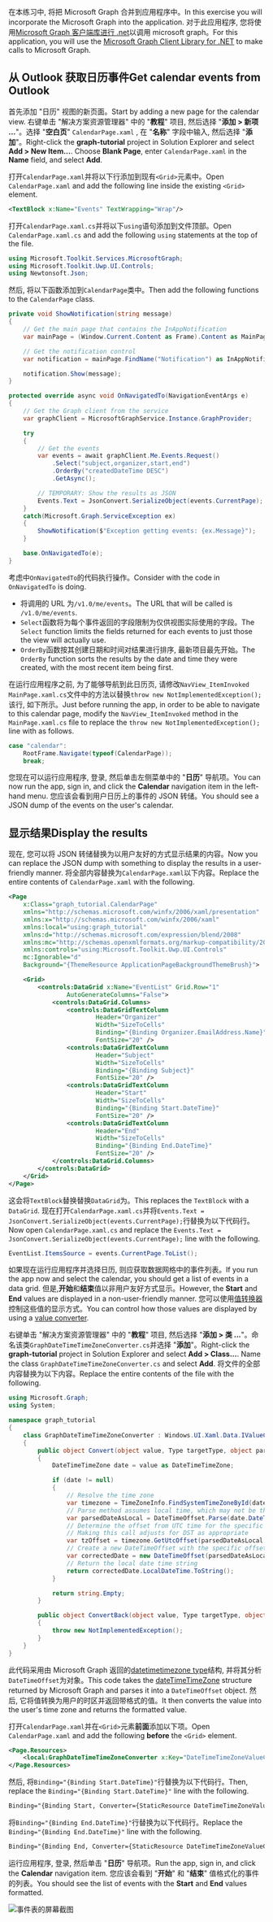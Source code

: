 <!-- markdownlint-disable MD002 MD041 -->

<span data-ttu-id="6a3c3-101">在本练习中, 将把 Microsoft Graph 合并到应用程序中。</span><span class="sxs-lookup"><span data-stu-id="6a3c3-101">In this exercise you will incorporate the Microsoft Graph into the application.</span></span> <span data-ttu-id="6a3c3-102">对于此应用程序, 您将使用[Microsoft Graph 客户端库进行 .net](https://github.com/microsoftgraph/msgraph-sdk-dotnet)以调用 microsoft graph。</span><span class="sxs-lookup"><span data-stu-id="6a3c3-102">For this application, you will use the [Microsoft Graph Client Library for .NET](https://github.com/microsoftgraph/msgraph-sdk-dotnet) to make calls to Microsoft Graph.</span></span>

## <a name="get-calendar-events-from-outlook"></a><span data-ttu-id="6a3c3-103">从 Outlook 获取日历事件</span><span class="sxs-lookup"><span data-stu-id="6a3c3-103">Get calendar events from Outlook</span></span>

<span data-ttu-id="6a3c3-104">首先添加 "日历" 视图的新页面。</span><span class="sxs-lookup"><span data-stu-id="6a3c3-104">Start by adding a new page for the calendar view.</span></span> <span data-ttu-id="6a3c3-105">右键单击 "解决方案资源管理器" 中的 "**教程**" 项目, 然后选择 "**添加 > 新项 ...**"。选择 "**空白页**" `CalendarPage.xaml` , 在 "**名称**" 字段中输入, 然后选择 "**添加**"。</span><span class="sxs-lookup"><span data-stu-id="6a3c3-105">Right-click the **graph-tutorial** project in Solution Explorer and select **Add > New Item...**. Choose **Blank Page**, enter `CalendarPage.xaml` in the **Name** field, and select **Add**.</span></span>

<span data-ttu-id="6a3c3-106">打开`CalendarPage.xaml`并将以下行添加到现有`<Grid>`元素中。</span><span class="sxs-lookup"><span data-stu-id="6a3c3-106">Open `CalendarPage.xaml` and add the following line inside the existing `<Grid>` element.</span></span>

```xml
<TextBlock x:Name="Events" TextWrapping="Wrap"/>
```

<span data-ttu-id="6a3c3-107">打开`CalendarPage.xaml.cs`并将以下`using`语句添加到文件顶部。</span><span class="sxs-lookup"><span data-stu-id="6a3c3-107">Open `CalendarPage.xaml.cs` and add the following `using` statements at the top of the file.</span></span>

```cs
using Microsoft.Toolkit.Services.MicrosoftGraph;
using Microsoft.Toolkit.Uwp.UI.Controls;
using Newtonsoft.Json;
```

<span data-ttu-id="6a3c3-108">然后, 将以下函数添加到`CalendarPage`类中。</span><span class="sxs-lookup"><span data-stu-id="6a3c3-108">Then add the following functions to the `CalendarPage` class.</span></span>

```cs
private void ShowNotification(string message)
{
    // Get the main page that contains the InAppNotification
    var mainPage = (Window.Current.Content as Frame).Content as MainPage;

    // Get the notification control
    var notification = mainPage.FindName("Notification") as InAppNotification;

    notification.Show(message);
}

protected override async void OnNavigatedTo(NavigationEventArgs e)
{
    // Get the Graph client from the service
    var graphClient = MicrosoftGraphService.Instance.GraphProvider;

    try
    {
        // Get the events
        var events = await graphClient.Me.Events.Request()
            .Select("subject,organizer,start,end")
            .OrderBy("createdDateTime DESC")
            .GetAsync();

        // TEMPORARY: Show the results as JSON
        Events.Text = JsonConvert.SerializeObject(events.CurrentPage);
    }
    catch(Microsoft.Graph.ServiceException ex)
    {
        ShowNotification($"Exception getting events: {ex.Message}");
    }

    base.OnNavigatedTo(e);
}
```

<span data-ttu-id="6a3c3-109">考虑中`OnNavigatedTo`的代码执行操作。</span><span class="sxs-lookup"><span data-stu-id="6a3c3-109">Consider with the code in `OnNavigatedTo` is doing.</span></span>

- <span data-ttu-id="6a3c3-110">将调用的 URL 为`/v1.0/me/events`。</span><span class="sxs-lookup"><span data-stu-id="6a3c3-110">The URL that will be called is `/v1.0/me/events`.</span></span>
- <span data-ttu-id="6a3c3-111">`Select`函数将为每个事件返回的字段限制为仅供视图实际使用的字段。</span><span class="sxs-lookup"><span data-stu-id="6a3c3-111">The `Select` function limits the fields returned for each events to just those the view will actually use.</span></span>
- <span data-ttu-id="6a3c3-112">`OrderBy`函数按其创建日期和时间对结果进行排序, 最新项目最先开始。</span><span class="sxs-lookup"><span data-stu-id="6a3c3-112">The `OrderBy` function sorts the results by the date and time they were created, with the most recent item being first.</span></span>

<span data-ttu-id="6a3c3-113">在运行应用程序之前, 为了能够导航到此日历页, 请修改`NavView_ItemInvoked` `MainPage.xaml.cs`文件中的方法以替换`throw new NotImplementedException();`该行, 如下所示。</span><span class="sxs-lookup"><span data-stu-id="6a3c3-113">Just before running the app, in order to be able to navigate to this calendar page, modify the `NavView_ItemInvoked` method in the `MainPage.xaml.cs` file to replace the `throw new NotImplementedException();` line with as follows.</span></span>

```cs
case "calendar":
    RootFrame.Navigate(typeof(CalendarPage));
    break;
```

<span data-ttu-id="6a3c3-114">您现在可以运行应用程序, 登录, 然后单击左侧菜单中的 "**日历**" 导航项。</span><span class="sxs-lookup"><span data-stu-id="6a3c3-114">You can now run the app, sign in, and click the **Calendar** navigation item in the left-hand menu.</span></span> <span data-ttu-id="6a3c3-115">您应该会看到用户日历上的事件的 JSON 转储。</span><span class="sxs-lookup"><span data-stu-id="6a3c3-115">You should see a JSON dump of the events on the user's calendar.</span></span>

## <a name="display-the-results"></a><span data-ttu-id="6a3c3-116">显示结果</span><span class="sxs-lookup"><span data-stu-id="6a3c3-116">Display the results</span></span>

<span data-ttu-id="6a3c3-117">现在, 您可以将 JSON 转储替换为以用户友好的方式显示结果的内容。</span><span class="sxs-lookup"><span data-stu-id="6a3c3-117">Now you can replace the JSON dump with something to display the results in a user-friendly manner.</span></span> <span data-ttu-id="6a3c3-118">将全部内容替换为`CalendarPage.xaml`以下内容。</span><span class="sxs-lookup"><span data-stu-id="6a3c3-118">Replace the entire contents of `CalendarPage.xaml` with the following.</span></span>

```xml
<Page
    x:Class="graph_tutorial.CalendarPage"
    xmlns="http://schemas.microsoft.com/winfx/2006/xaml/presentation"
    xmlns:x="http://schemas.microsoft.com/winfx/2006/xaml"
    xmlns:local="using:graph_tutorial"
    xmlns:d="http://schemas.microsoft.com/expression/blend/2008"
    xmlns:mc="http://schemas.openxmlformats.org/markup-compatibility/2006"
    xmlns:controls="using:Microsoft.Toolkit.Uwp.UI.Controls"
    mc:Ignorable="d"
    Background="{ThemeResource ApplicationPageBackgroundThemeBrush}">

    <Grid>
        <controls:DataGrid x:Name="EventList" Grid.Row="1"
                AutoGenerateColumns="False">
            <controls:DataGrid.Columns>
                <controls:DataGridTextColumn
                        Header="Organizer"
                        Width="SizeToCells"
                        Binding="{Binding Organizer.EmailAddress.Name}"
                        FontSize="20" />
                <controls:DataGridTextColumn
                        Header="Subject"
                        Width="SizeToCells"
                        Binding="{Binding Subject}"
                        FontSize="20" />
                <controls:DataGridTextColumn
                        Header="Start"
                        Width="SizeToCells"
                        Binding="{Binding Start.DateTime}"
                        FontSize="20" />
                <controls:DataGridTextColumn
                        Header="End"
                        Width="SizeToCells"
                        Binding="{Binding End.DateTime}"
                        FontSize="20" />
            </controls:DataGrid.Columns>
        </controls:DataGrid>
    </Grid>
</Page>
```

<span data-ttu-id="6a3c3-119">这会将`TextBlock`替换替换`DataGrid`为。</span><span class="sxs-lookup"><span data-stu-id="6a3c3-119">This replaces the `TextBlock` with a `DataGrid`.</span></span> <span data-ttu-id="6a3c3-120">现在打开`CalendarPage.xaml.cs`并将`Events.Text = JsonConvert.SerializeObject(events.CurrentPage);`行替换为以下代码行。</span><span class="sxs-lookup"><span data-stu-id="6a3c3-120">Now open `CalendarPage.xaml.cs` and replace the `Events.Text = JsonConvert.SerializeObject(events.CurrentPage);` line with the following.</span></span>

```cs
EventList.ItemsSource = events.CurrentPage.ToList();
```

<span data-ttu-id="6a3c3-121">如果现在运行应用程序并选择日历, 则应获取数据网格中的事件列表。</span><span class="sxs-lookup"><span data-stu-id="6a3c3-121">If you run the app now and select the calendar, you should get a list of events in a data grid.</span></span> <span data-ttu-id="6a3c3-122">但是,**开始**和**结束**值以非用户友好方式显示。</span><span class="sxs-lookup"><span data-stu-id="6a3c3-122">However, the **Start** and **End** values are displayed in a non-user-friendly manner.</span></span> <span data-ttu-id="6a3c3-123">您可以使用[值转换器](https://docs.microsoft.com/uwp/api/Windows.UI.Xaml.Data.IValueConverter)控制这些值的显示方式。</span><span class="sxs-lookup"><span data-stu-id="6a3c3-123">You can control how those values are displayed by using a [value converter](https://docs.microsoft.com/uwp/api/Windows.UI.Xaml.Data.IValueConverter).</span></span>

<span data-ttu-id="6a3c3-124">右键单击 "解决方案资源管理器" 中的 "**教程**" 项目, 然后选择 "**添加 > 类 ...**"。命名该类`GraphDateTimeTimeZoneConverter.cs`并选择 "**添加**"。</span><span class="sxs-lookup"><span data-stu-id="6a3c3-124">Right-click the **graph-tutorial** project in Solution Explorer and select **Add > Class...**. Name the class `GraphDateTimeTimeZoneConverter.cs` and select **Add**.</span></span> <span data-ttu-id="6a3c3-125">将文件的全部内容替换为以下内容。</span><span class="sxs-lookup"><span data-stu-id="6a3c3-125">Replace the entire contents of the file with the following.</span></span>

```cs
using Microsoft.Graph;
using System;

namespace graph_tutorial
{
    class GraphDateTimeTimeZoneConverter : Windows.UI.Xaml.Data.IValueConverter
    {
        public object Convert(object value, Type targetType, object parameter, string language)
        {
            DateTimeTimeZone date = value as DateTimeTimeZone;

            if (date != null)
            {
                // Resolve the time zone
                var timezone = TimeZoneInfo.FindSystemTimeZoneById(date.TimeZone);
                // Parse method assumes local time, which may not be the case
                var parsedDateAsLocal = DateTimeOffset.Parse(date.DateTime);
                // Determine the offset from UTC time for the specific date
                // Making this call adjusts for DST as appropriate
                var tzOffset = timezone.GetUtcOffset(parsedDateAsLocal.DateTime);
                // Create a new DateTimeOffset with the specific offset from UTC
                var correctedDate = new DateTimeOffset(parsedDateAsLocal.DateTime, tzOffset);
                // Return the local date time string
                return correctedDate.LocalDateTime.ToString();
            }

            return string.Empty;
        }

        public object ConvertBack(object value, Type targetType, object parameter, string language)
        {
            throw new NotImplementedException();
        }
    }
}
```

<span data-ttu-id="6a3c3-126">此代码采用由 Microsoft Graph 返回的[datetimetimezone type](https://docs.microsoft.com/graph/api/resources/datetimetimezone?view=graph-rest-1.0)结构, 并将其分析`DateTimeOffset`为对象。</span><span class="sxs-lookup"><span data-stu-id="6a3c3-126">This code takes the [dateTimeTimeZone](https://docs.microsoft.com/graph/api/resources/datetimetimezone?view=graph-rest-1.0) structure returned by Microsoft Graph and parses it into a `DateTimeOffset` object.</span></span> <span data-ttu-id="6a3c3-127">然后, 它将值转换为用户的时区并返回带格式的值。</span><span class="sxs-lookup"><span data-stu-id="6a3c3-127">It then converts the value into the user's time zone and returns the formatted value.</span></span>

<span data-ttu-id="6a3c3-128">打开`CalendarPage.xaml`并在`<Grid>`元素**前面**添加以下项。</span><span class="sxs-lookup"><span data-stu-id="6a3c3-128">Open `CalendarPage.xaml` and add the following **before** the `<Grid>` element.</span></span>

```xml
<Page.Resources>
    <local:GraphDateTimeTimeZoneConverter x:Key="DateTimeTimeZoneValueConverter" />
</Page.Resources>
```

<span data-ttu-id="6a3c3-129">然后, 将`Binding="{Binding Start.DateTime}"`行替换为以下代码行。</span><span class="sxs-lookup"><span data-stu-id="6a3c3-129">Then, replace the `Binding="{Binding Start.DateTime}"` line with the following.</span></span>

```xml
Binding="{Binding Start, Converter={StaticResource DateTimeTimeZoneValueConverter}}"
```

<span data-ttu-id="6a3c3-130">将`Binding="{Binding End.DateTime}"`行替换为以下代码行。</span><span class="sxs-lookup"><span data-stu-id="6a3c3-130">Replace the `Binding="{Binding End.DateTime}"` line with the following.</span></span>

```xml
Binding="{Binding End, Converter={StaticResource DateTimeTimeZoneValueConverter}}"
```

<span data-ttu-id="6a3c3-131">运行应用程序, 登录, 然后单击 "**日历**" 导航项。</span><span class="sxs-lookup"><span data-stu-id="6a3c3-131">Run the app, sign in, and click the **Calendar** navigation item.</span></span> <span data-ttu-id="6a3c3-132">您应该会看到 "**开始**" 和 "**结束**" 值格式化的事件的列表。</span><span class="sxs-lookup"><span data-stu-id="6a3c3-132">You should see the list of events with the **Start** and **End** values formatted.</span></span>

![事件表的屏幕截图](./images/add-msgraph-01.png)

